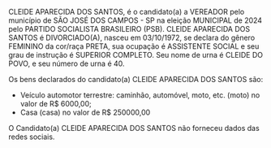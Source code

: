 CLEIDE APARECIDA DOS SANTOS, é o candidato(a) a VEREADOR pelo município de SÃO JOSÉ DOS CAMPOS - SP na eleição MUNICIPAL de 2024 pelo PARTIDO SOCIALISTA BRASILEIRO (PSB). CLEIDE APARECIDA DOS SANTOS é DIVORCIADO(A), nasceu em 03/10/1972, se declara do gênero FEMININO da cor/raça PRETA, sua ocupação é ASSISTENTE SOCIAL e seu grau de instrução é SUPERIOR COMPLETO. Seu nome de urna é CLEIDE DO POVO, e seu número de urna é 40.

Os bens declarados do candidato(a) CLEIDE APARECIDA DOS SANTOS são: 
- Veículo automotor terrestre: caminhão, automóvel, moto, etc. (moto) no valor de R$ 6000,00;
- Casa (casa) no valor de R$ 250000,00

O Candidato(a) CLEIDE APARECIDA DOS SANTOS não forneceu dados das redes sociais.